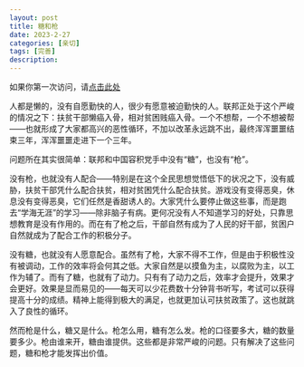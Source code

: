 ```yaml
---
layout: post
title: 糖和枪
date: 2023-2-27
categories: [亲切]
tags: [完善]
description: 
---
```


如果你第一次访问，请[点击此处](https://ovule-seed.github.io/blog/2023/01/30/z9-%E6%A0%B8%E5%BF%83/)
                 
人都是懒的，没有自愿勤快的人，很少有愿意被迫勤快的人。联邦正处于这个严峻的情况之下：扶贫干部懒癌入骨，相对贫困贱癌入骨。一个不想帮，一个不想被帮——也就形成了大家都高兴的恶性循环，不加以改革永远跳不出，最终浑浑噩噩结束三年，浑浑噩噩走进下一个三年。

问题所在其实很简单：联邦和中国容积党手中没有“糖”，也没有“枪”。

没有枪，也就没有人配合——特别是在这个全民思想觉悟低下的状况之下，没有威胁，扶贫干部凭什么配合扶贫，相对贫困凭什么配合扶贫。游戏没有变得恶臭，休息没有变得恶臭，它们任然是香甜诱人的。大家凭什么要停止做这些事，而是跑去“学海无涯”的学习——除非脑子有病。更何况没有人不知道学习的好处，只靠思想教育是没有作用的。而在有了枪之后，干部自然有成为了人民的好干部，贫困户自然就成为了配合工作的积极分子。

没有糖，也就没有人愿意配合。虽然有了枪，大家不得不工作，但是由于积极性没有被调动，工作的效率将会何其之低。大家自然是以摸鱼为主，以腐败为主，以工作为辅了。而有了糖，也就有了动力。只有有了动力之后，效率才会提升，效果才会更好。效果是显而易见的——每天可以少花费数十分钟背书听写，考试可以获得提高十分的成绩。精神上能得到极大的满足，也就更加认可扶贫政策了。这也就跳入了良性的循环。

然而枪是什么，糖又是什么。枪怎么用，糖有怎么发。枪的口径要多大，糖的数量要多少。枪由谁来开，糖由谁提供。这些都是非常严峻的问题。只有解决了这些问题，糖和枪才能发挥出价值。
